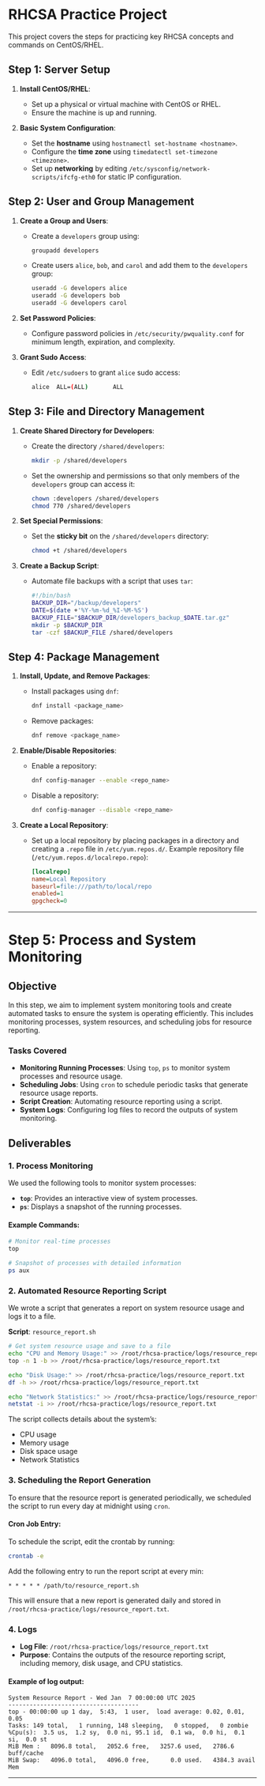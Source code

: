 # RHCSA Practice Project

This project covers the steps for practicing key RHCSA concepts and commands on CentOS/RHEL.

## Step 1: Server Setup

1. **Install CentOS/RHEL**: 
   - Set up a physical or virtual machine with CentOS or RHEL.
   - Ensure the machine is up and running.

2. **Basic System Configuration**:
   - Set the **hostname** using `hostnamectl set-hostname <hostname>`.
   - Configure the **time zone** using `timedatectl set-timezone <timezone>`.
   - Set up **networking** by editing `/etc/sysconfig/network-scripts/ifcfg-eth0` for static IP configuration.

## Step 2: User and Group Management

1. **Create a Group and Users**:
   - Create a `developers` group using:
     ```bash
     groupadd developers
     ```
   - Create users `alice`, `bob`, and `carol` and add them to the `developers` group:
     ```bash
     useradd -G developers alice
     useradd -G developers bob
     useradd -G developers carol
     ```

2. **Set Password Policies**:
   - Configure password policies in `/etc/security/pwquality.conf` for minimum length, expiration, and complexity.

3. **Grant Sudo Access**:
   - Edit `/etc/sudoers` to grant `alice` sudo access:
     ```bash
     alice  ALL=(ALL)       ALL
     ```

## Step 3: File and Directory Management

1. **Create Shared Directory for Developers**:
   - Create the directory `/shared/developers`:
     ```bash
     mkdir -p /shared/developers
     ```
   - Set the ownership and permissions so that only members of the `developers` group can access it:
     ```bash
     chown :developers /shared/developers
     chmod 770 /shared/developers
     ```

2. **Set Special Permissions**:
   - Set the **sticky bit** on the `/shared/developers` directory:
     ```bash
     chmod +t /shared/developers
     ```

3. **Create a Backup Script**:
   - Automate file backups with a script that uses `tar`:
     ```bash
     #!/bin/bash
     BACKUP_DIR="/backup/developers"
     DATE=$(date +'%Y-%m-%d_%I-%M-%S')
     BACKUP_FILE="$BACKUP_DIR/developers_backup_$DATE.tar.gz"
     mkdir -p $BACKUP_DIR
     tar -czf $BACKUP_FILE /shared/developers
     ```

## Step 4: Package Management

1. **Install, Update, and Remove Packages**:
   - Install packages using `dnf`:
     ```bash
     dnf install <package_name>
     ```
   - Remove packages:
     ```bash
     dnf remove <package_name>
     ```

2. **Enable/Disable Repositories**:
   - Enable a repository:
     ```bash
     dnf config-manager --enable <repo_name>
     ```
   - Disable a repository:
     ```bash
     dnf config-manager --disable <repo_name>
     ```

3. **Create a Local Repository**:
   - Set up a local repository by placing packages in a directory and creating a `.repo` file in `/etc/yum.repos.d/`.
     Example repository file (`/etc/yum.repos.d/localrepo.repo`):
     ```ini
     [localrepo]
     name=Local Repository
     baseurl=file:///path/to/local/repo
     enabled=1
     gpgcheck=0
     ```
---

# Step 5: Process and System Monitoring

## Objective
In this step, we aim to implement system monitoring tools and create automated tasks to ensure the system is operating efficiently. This includes monitoring processes, system resources, and scheduling jobs for resource reporting.

### Tasks Covered
- **Monitoring Running Processes**: Using `top`, `ps` to monitor system processes and resource usage.
- **Scheduling Jobs**: Using `cron` to schedule periodic tasks that generate resource usage reports.
- **Script Creation**: Automating resource reporting using a script.
- **System Logs**: Configuring log files to record the outputs of system monitoring.

## Deliverables

### 1. **Process Monitoring**
We used the following tools to monitor system processes:
- **`top`**: Provides an interactive view of system processes.
- **`ps`**: Displays a snapshot of the running processes.

#### Example Commands:
```bash
# Monitor real-time processes
top

# Snapshot of processes with detailed information
ps aux

```

### 2. **Automated Resource Reporting Script**
We wrote a script that generates a report on system resource usage and logs it to a file.

**Script**: `resource_report.sh`
```bash
# Get system resource usage and save to a file
echo "CPU and Memory Usage:" >> /root/rhcsa-practice/logs/resource_report.txt
top -n 1 -b >> /root/rhcsa-practice/logs/resource_report.txt

echo "Disk Usage:" >> /root/rhcsa-practice/logs/resource_report.txt
df -h >> /root/rhcsa-practice/logs/resource_report.txt

echo "Network Statistics:" >> /root/rhcsa-practice/logs/resource_report.txt
netstat -i >> /root/rhcsa-practice/logs/resource_report.txt

```

The script collects details about the system’s:
- CPU usage
- Memory usage
- Disk space usage
- Network Statistics

### 3. **Scheduling the Report Generation**
To ensure that the resource report is generated periodically, we scheduled the script to run every day at midnight using `cron`.

#### Cron Job Entry:
To schedule the script, edit the crontab by running:
```bash
crontab -e
```

Add the following entry to run the report script at every min:
```
* * * * * /path/to/resource_report.sh
```

This will ensure that a new report is generated daily and stored in `/root/rhcsa-practice/logs/resource_report.txt`.

### 4. **Logs**
- **Log File**: `/root/rhcsa-practice/logs/resource_report.txt`
- **Purpose**: Contains the outputs of the resource reporting script, including memory, disk usage, and CPU statistics.
  
#### Example of log output:
```
System Resource Report - Wed Jan  7 00:00:00 UTC 2025
-------------------------------------
top - 00:00:00 up 1 day,  5:43,  1 user,  load average: 0.02, 0.01, 0.05
Tasks: 149 total,   1 running, 148 sleeping,   0 stopped,   0 zombie
%Cpu(s):  3.5 us,  1.2 sy,  0.0 ni, 95.1 id,  0.1 wa,  0.0 hi,  0.1 si,  0.0 st
MiB Mem :   8096.8 total,   2052.6 free,   3257.6 used,   2786.6 buff/cache
MiB Swap:   4096.0 total,   4096.0 free,      0.0 used.   4384.3 avail Mem
```


---

